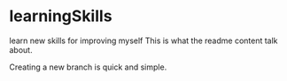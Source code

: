 # learningSkills
learn new skills for improving myself
This is what the readme content talk about.

Creating a new branch is quick and simple.



